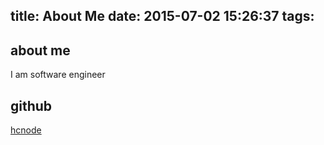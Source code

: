 title: About Me
date: 2015-07-02 15:26:37
tags:
---


## about me
I am software engineer

## github
[hcnode](https://www.github.com/hcnode)

